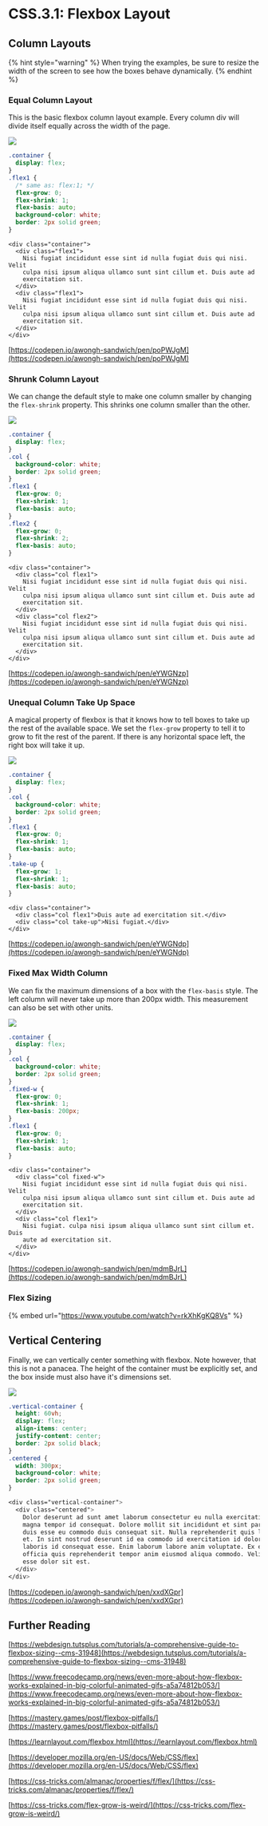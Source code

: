 # CSS.3.1: Flexbox Layout

## Column Layouts

{% hint style="warning" %}
When trying the examples, be sure to resize the width of the screen to see how the boxes behave dynamically.
{% endhint %}

### Equal Column Layout

This is the basic flexbox column layout example. Every column div will divide itself equally across the width of the page.

![](../../.gitbook/assets/eq-col%20%281%29.png)

```css
.container {
  display: flex;
}
.flex1 {
  /* same as: flex:1; */
  flex-grow: 0;
  flex-shrink: 1;
  flex-basis: auto;
  background-color: white;
  border: 2px solid green;
}
```

```markup
<div class="container">
  <div class="flex1">
    Nisi fugiat incididunt esse sint id nulla fugiat duis qui nisi. Velit
    culpa nisi ipsum aliqua ullamco sunt sint cillum et. Duis aute ad
    exercitation sit.
  </div>
  <div class="flex1">
    Nisi fugiat incididunt esse sint id nulla fugiat duis qui nisi. Velit
    culpa nisi ipsum aliqua ullamco sunt sint cillum et. Duis aute ad
    exercitation sit.
  </div>
</div>
```

[https://codepen.io/awongh-sandwich/pen/poPWJgM](https://codepen.io/awongh-sandwich/pen/poPWJgM)

### Shrunk Column Layout

We can change the default style to make one column smaller by changing the `flex-shrink` property. This shrinks one column smaller than the other.

![](../../.gitbook/assets/shrink-col.png)

```css
.container {
  display: flex;
}
.col {
  background-color: white;
  border: 2px solid green;
}
.flex1 {
  flex-grow: 0;
  flex-shrink: 1;
  flex-basis: auto;
}
.flex2 {
  flex-grow: 0;
  flex-shrink: 2;
  flex-basis: auto;
}
```

```markup
<div class="container">
  <div class="col flex1">
    Nisi fugiat incididunt esse sint id nulla fugiat duis qui nisi. Velit
    culpa nisi ipsum aliqua ullamco sunt sint cillum et. Duis aute ad
    exercitation sit.
  </div>
  <div class="col flex2">
    Nisi fugiat incididunt esse sint id nulla fugiat duis qui nisi. Velit
    culpa nisi ipsum aliqua ullamco sunt sint cillum et. Duis aute ad
    exercitation sit.
  </div>
</div>
```

[https://codepen.io/awongh-sandwich/pen/eYWGNzp](https://codepen.io/awongh-sandwich/pen/eYWGNzp)

### Unequal Column Take Up Space

A magical property of flexbox is that it knows how to tell boxes to take up the rest of the available space. We set the `flex-grow` property to tell it to grow to fit the rest of the parent. If there is any horizontal space left, the right box will take it up. 

![](../../.gitbook/assets/take-up.png)

```css
.container {
  display: flex;
}
.col {
  background-color: white;
  border: 2px solid green;
}
.flex1 {
  flex-grow: 0;
  flex-shrink: 1;
  flex-basis: auto;
}
.take-up {
  flex-grow: 1;
  flex-shrink: 1;
  flex-basis: auto;
}
```

```markup
<div class="container">
  <div class="col flex1">Duis aute ad exercitation sit.</div>
  <div class="col take-up">Nisi fugiat.</div>
</div>
```

[https://codepen.io/awongh-sandwich/pen/eYWGNdp](https://codepen.io/awongh-sandwich/pen/eYWGNdp)

### Fixed Max Width Column

We can fix the maximum dimensions of a box with the `flex-basis` style. The left column will never take up more than 200px width. This measurement can also be set with other units.

![](../../.gitbook/assets/fixed-max.png)

```css
.container {
  display: flex;
}
.col {
  background-color: white;
  border: 2px solid green;
}
.fixed-w {
  flex-grow: 0;
  flex-shrink: 1;
  flex-basis: 200px;
}
.flex1 {
  flex-grow: 0;
  flex-shrink: 1;
  flex-basis: auto;
}
```

```text
<div class="container">
  <div class="col fixed-w">
    Nisi fugiat incididunt esse sint id nulla fugiat duis qui nisi. Velit
    culpa nisi ipsum aliqua ullamco sunt sint cillum et. Duis aute ad
    exercitation sit.
  </div>
  <div class="col flex1">
    Nisi fugiat. culpa nisi ipsum aliqua ullamco sunt sint cillum et. Duis
    aute ad exercitation sit.
  </div>
</div>
```

[https://codepen.io/awongh-sandwich/pen/mdmBJrL](https://codepen.io/awongh-sandwich/pen/mdmBJrL)

### Flex Sizing

{% embed url="https://www.youtube.com/watch?v=rkXhKgKQ8Vs" %}

## Vertical Centering

Finally, we can vertically center something with flexbox. Note however, that this is not a panacea. The height of the container must be explicitly set, and the box inside must also have it's dimensions set.

![](../../.gitbook/assets/vertical-center.png)

```css
.vertical-container {
  height: 60vh;
  display: flex;
  align-items: center;
  justify-content: center;
  border: 2px solid black;
}
.centered {
  width: 300px;
  background-color: white;
  border: 2px solid green;
}
```

```css
<div class="vertical-container">
  <div class="centered">
    Dolor deserunt ad sunt amet laborum consectetur eu nulla exercitation
    magna tempor id consequat. Dolore mollit sit incididunt et sint pariatur
    duis esse eu commodo duis consequat sit. Nulla reprehenderit quis labore
    et. In sint nostrud deserunt id ea commodo id exercitation id dolore
    laboris id consequat esse. Enim laborum labore anim voluptate. Ex esse
    officia quis reprehenderit tempor anim eiusmod aliqua commodo. Velit
    esse dolor sit est.
  </div>
</div>
```

[https://codepen.io/awongh-sandwich/pen/xxdXGpr](https://codepen.io/awongh-sandwich/pen/xxdXGpr)

## Further Reading

[https://webdesign.tutsplus.com/tutorials/a-comprehensive-guide-to-flexbox-sizing--cms-31948](https://webdesign.tutsplus.com/tutorials/a-comprehensive-guide-to-flexbox-sizing--cms-31948)

[https://www.freecodecamp.org/news/even-more-about-how-flexbox-works-explained-in-big-colorful-animated-gifs-a5a74812b053/](https://www.freecodecamp.org/news/even-more-about-how-flexbox-works-explained-in-big-colorful-animated-gifs-a5a74812b053/)

[https://mastery.games/post/flexbox-pitfalls/](https://mastery.games/post/flexbox-pitfalls/)

[https://learnlayout.com/flexbox.html](https://learnlayout.com/flexbox.html)

[https://developer.mozilla.org/en-US/docs/Web/CSS/flex](https://developer.mozilla.org/en-US/docs/Web/CSS/flex)

[https://css-tricks.com/almanac/properties/f/flex/](https://css-tricks.com/almanac/properties/f/flex/)

[https://css-tricks.com/flex-grow-is-weird/](https://css-tricks.com/flex-grow-is-weird/)

